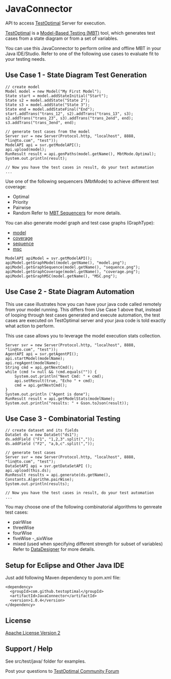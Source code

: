 # JavaConnector
API to access [TestOptimal](https://testoptimal.com) Server for execution.

[TestOptimal](https://testoptimal.com) is a [Model-Based Testing (MBT)](https://en.wikipedia.org/wiki/Model-based_testing) tool, which generates test cases from a state diagram or from a set of variables.

You can use this JavaConnector to perform online and offline MBT in your Java IDE/Studio.  Refer to one of the following use cases to evaluate fit to your testing needs.
 
## Use Case 1 - State Diagram Test Generation
>

	// create model
	Model model = new Model("My First Model");
	State start = model.addStateInitial("Start");
	State s2 = model.addState("State 2");
	State s3 = model.addState("State 3");
	State end = model.addStateFinal("End");
	start.addTrans("trans_12", s2).addTrans("trans_13", s3);
	s2.addTrans("trans_23", s3).addTrans("trans_2end", end);
	s3.addTrans("trans_3end", end);
	
	// generate test cases from the model
	Server svr = new Server(Protocol.http, "localhost", 8888, "lin@to.com", "test"));
	ModelAPI api = svr.getModelAPI();
	api.upload(model);
	RunResult result = api.genPaths(model.getName(), MbtMode.Optimal);
	System.out.println(result);
	
	// Now you have the test cases in result, do your test automation	
	...
	
Use one of the following sequencers (MbtMode) to achieve different test coverage: 
- Optimal
- Priority
- Pairwise
- Random
Refer to [MBT Sequencers](https://testoptimal.com/v6/wiki/doku.php?id=sequencers) for more details.

You can also generate model graph and test case graphs (GraphType):
- [model](https://testoptimal.com/v6/wiki/lib/exe/fetch.php?media=wiki:overview:graph_model.png)
- [coverage](https://testoptimal.com/v6/wiki/lib/exe/fetch.php?media=wiki:overview:graph_coverage.png)
- [sequence](https://testoptimal.com/v6/wiki/lib/exe/fetch.php?media=wiki:overview:graph_traversal.png)
- [msc](https://testoptimal.com/v6/wiki/lib/exe/fetch.php?media=wiki:overview:graph_msc.png)

>
	ModelAPI apiModel = svr.getModelAPI();
	apiModel.getGraphModel(model.getName(), "model.png");
	apiModel.getGraphSequence(model.getName(), "sequence.png");
	apiModel.getGraphCoverage(model.getName(), "coverage.png");
	apiModel.getGraphMSC(model.getName(), "MSC.png");

## Use Case 2 - State Diagram Automation
This use case illustrates how you can have your java code called remotely from your model running.  This differs from Use Case 1 above that, instead of looping through test cases generated and execute automation, the test cases are executed on TestOptimal server and your java code is told exactly what action to perform. 

This use case allows you to leverage the model execution stats collection.

>
	Server svr = new Server(Protocol.http, "localhost", 8888, "lin@to.com", "test"));
	AgentAPI api = svr.getAgentPI();
	api.startModel(modelName);
	api.regAgent(modelName);
	String cmd = api.getNextCmd();
	while (cmd != null && !cmd.equals("")) {
		System.out.println("Next Cmd: " + cmd);
		api.setResult(true, "Echo " + cmd);
		cmd = api.getNextCmd();
	}
	System.out.println ("Agent is done");
	RunResult result = api.getModelStats(modelName);
	System.out.println("results: " + Gson.toJson(result));


## Use Case 3 - Combinatorial Testing
>
	// create dataset and its fields
	DataSet ds = new DataSet("ds1");
	ds.addField ("F1", "1,2,3".split(","));
	ds.addField ("F2", "a,b,c".split(","));
	
	// generate test cases 
	Server svr = new Server(Protocol.http, "localhost", 8888, "lin@to.com", "test");
	DataSetAPI api = svr.getDataSetAPI ();
	api.upload(this.ds);
	RunResult results = api.generate(ds.getName(), Constants.Algorithm.pairWise);
	System.out.println(results);
	
	// Now you have the test cases in result, do your test automation	
	...

You may choose one of the following combinatorial algorithms to genreate test cases:
- pairWise
- threeWise
- fourWise
- fiveWise
-_sixWise
- mixed (used when specifying different strength for subset of variables)
Refer to [DataDesigner](https://testoptimal.com/v6/wiki/doku.php?id=data_design_ide) for more details.

## Setup for Eclipse and Other Java IDE
Just add following Maven dependency to pom.xml file:

	<dependency>
      <groupId>com.github.testoptimal</groupId>
	  <artifactId>JavaConnector</artifactId>
	  <version>1.0.4</version>
	</dependency>


## License
[Apache License Version 2](http://www.apache.org/licenses/LICENSE-2.0)

## Support / Help
See src/test/java/ folder for examples.

Post your questions to [TestOptimal Community Forum](https://testoptimal.com/forum)



